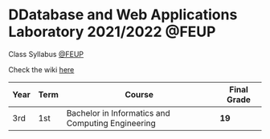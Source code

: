 # DDatabase and Web Applications Laboratory 2021/2022 @FEUP

Class Syllabus [@FEUP](https://sigarra.up.pt/feup/en/ucurr_geral.ficha_uc_view?pv_ocorrencia_id=484433)

Check the wiki [here](https://github.com/carlosverissimo3001/FEUP-LBAW-2022/wiki)

| **Year** | **Term**  | **Course** | **Final Grade** |
|   ---    |    ---    |    ---     |    ---          |
| 3rd | 1st | Bachelor in Informatics and Computing Engineering | **19** |
